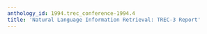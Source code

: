 ```yaml
---
anthology_id: 1994.trec_conference-1994.4
title: 'Natural Language Information Retrieval: TREC-3 Report'
---
```


